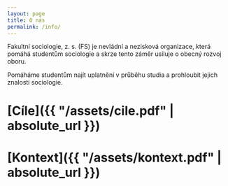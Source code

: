 ```yaml
---
layout: page
title: O nás
permalink: /info/
---
```


Fakultní sociologie, z. s. (FS) je nevládní a nezisková organizace, která pomáhá studentům sociologie a skrze tento záměr usiluje o obecný rozvoj oboru. 

Pomáháme studentům najít uplatnění v průběhu studia a prohloubit jejich znalosti sociologie.

# [Cíle]({{ "/assets/cile.pdf" | absolute_url }})
# [Kontext]({{ "/assets/kontext.pdf" | absolute_url }})